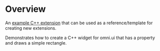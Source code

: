 # Overview

An [example C++ extension](http://omniverse-docs.s3-website-us-east-1.amazonaws.com/kit-extension-template-cpp/106.0.1/index.html) that can be used as a reference/template for creating new extensions.

Demonstrates how to create a C++ widget for omni.ui that has a property and draws a simple rectangle.


